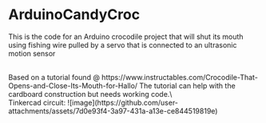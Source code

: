 # ArduinoCandyCroc


This is the code for an Arduino crocodile project that will shut its mouth using fishing wire 
pulled by a servo that is connected to an ultrasonic motion sensor

<br />
Based on a tutorial found @ https://www.instructables.com/Crocodile-That-Opens-and-Close-Its-Mouth-for-Hallo/ 
The tutorial can help with the cardboard construction but needs working code.\  

<br />
Tinkercad circuit:  
![image](https://github.com/user-attachments/assets/7d0e93f4-3a97-431a-a13e-ce844519819e)

